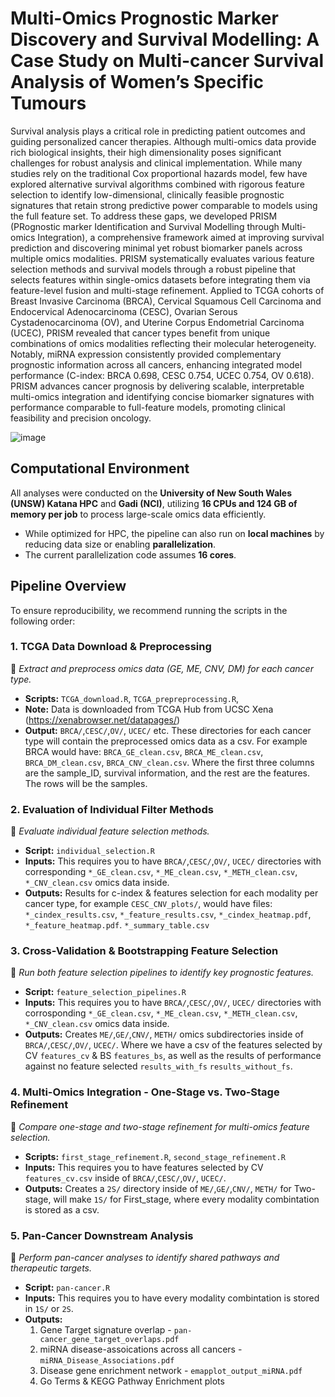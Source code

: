# Multi-Omics Prognostic Marker Discovery and Survival Modelling: A Case Study on Multi-cancer Survival Analysis of Women’s Specific Tumours

Survival analysis plays a critical role in predicting patient outcomes and guiding personalized cancer therapies. Although multi-omics data provide rich biological insights, their high dimensionality poses significant challenges for robust analysis and clinical implementation. While many studies rely on the traditional Cox proportional hazards model, few have explored alternative survival algorithms combined with rigorous feature selection to identify low-dimensional, clinically feasible prognostic signatures that retain strong predictive power comparable to models using the full feature set. To address these gaps, we developed PRISM (PRognostic marker Identification and Survival Modelling through Multi-omics Integration), a comprehensive framework aimed at improving survival prediction and discovering minimal yet robust biomarker panels across multiple omics modalities. PRISM systematically evaluates various feature selection methods and survival models through a robust pipeline that selects features within single-omics datasets before integrating them via feature-level fusion and multi-stage refinement. Applied to TCGA cohorts of Breast Invasive Carcinoma (BRCA), Cervical Squamous Cell Carcinoma and Endocervical Adenocarcinoma (CESC), Ovarian Serous Cystadenocarcinoma (OV), and Uterine Corpus Endometrial Carcinoma (UCEC), PRISM revealed that cancer types benefit from unique combinations of omics modalities reflecting their molecular heterogeneity. Notably, miRNA expression consistently provided complementary prognostic information across all cancers, enhancing integrated model performance (C-index: BRCA 0.698, CESC 0.754, UCEC 0.754, OV 0.618). PRISM advances cancer prognosis by delivering scalable, interpretable multi-omics integration and identifying concise biomarker signatures with performance comparable to full-feature models, promoting clinical feasibility and precision oncology.

![image](https://github.com/user-attachments/assets/67e2bb8e-19ea-4038-9f6f-5084e87272d1)

## **Computational Environment**  
All analyses were conducted on the **University of New South Wales (UNSW) Katana HPC** and **Gadi (NCI)**, utilizing **16 CPUs and 124 GB of memory per job** to process large-scale omics data efficiently.  

- While optimized for HPC, the pipeline can also run on **local machines** by reducing data size or enabling **parallelization**.  
- The current parallelization code assumes **16 cores**.  

## **Pipeline Overview**  
To ensure reproducibility, we recommend running the scripts in the following order:  

### **1. TCGA Data Download & Preprocessing**  
📌 *Extract and preprocess omics data (GE, ME, CNV, DM) for each cancer type.*  
- **Scripts:** `TCGA_download.R`, `TCGA_prepreprocessing.R`, 
- **Note:** Data is downloaded from TCGA Hub from UCSC Xena (https://xenabrowser.net/datapages/)
- **Output:** `BRCA/`,`CESC/`,`OV/`, `UCEC/` etc. These directories for each cancer type will contain the preprocessed omics data as a csv. For example BRCA would have:
  `BRCA_GE_clean.csv`, `BRCA_ME_clean.csv`, `BRCA_DM_clean.csv`, `BRCA_CNV_clean.csv`. Where the first three columns are the sample_ID, survival information, and the rest are the features. The rows will be the samples.

### **2. Evaluation of Individual Filter Methods**  
📌 *Evaluate individual feature selection methods.*  
- **Script:** `individual_selection.R`
- **Inputs:** This requires you to have `BRCA/`,`CESC/`,`OV/`, `UCEC/` directories with corresponding `*_GE_clean.csv`, `*_ME_clean.csv`, `*_METH_clean.csv`, `*_CNV_clean.csv` omics data inside.
- **Outputs:** Results for c-index & features selection for each modality per cancer type, for example `CESC_CNV_plots/`, would have files:
   `*_cindex_results.csv`, `*_feature_results.csv`,  `*_cindex_heatmap.pdf`,  `*_feature_heatmap.pdf`.  `*_summary_table.csv`

### **3. Cross-Validation & Bootstrapping Feature Selection**  
📌 *Run both feature selection pipelines to identify key prognostic features.*  
- **Script:** `feature_selection_pipelines.R`
- **Inputs:** This requires you to have `BRCA/`,`CESC/`,`OV/`, `UCEC/` directories with corrosponding `*_GE_clean.csv`, `*_ME_clean.csv`, `*_METH_clean.csv`, `*_CNV_clean.csv`  omics data inside.
- **Outputs:** Creates `ME/`,`GE/`,`CNV/`, `METH/` omics subdirectories inside of `BRCA/`,`CESC/`,`OV/`, `UCEC/`. Where we have a csv of the features selected by CV `features_cv` & BS `features_bs`, as well as the results of performance against no feature selected `results_with_fs` `results_without_fs`. 

### **4. Multi-Omics Integration - One-Stage vs. Two-Stage Refinement**  
📌 *Compare one-stage and two-stage refinement for multi-omics feature selection.*  
- **Scripts:** `first_stage_refinement.R`, `second_stage_refinement.R`
- **Inputs:** This requires you to have features selected by CV `features_cv.csv` inside of `BRCA/`,`CESC/`,`OV/`, `UCEC/`.
- **Outputs:** Creates a `2S/` directory inside of `ME/`,`GE/`,`CNV/`, `METH/` for Two-stage, will make `1S/` for First_stage, where every modality combintation is stored as a csv.

### **5. Pan-Cancer Downstream Analysis**  
📌 *Perform pan-cancer analyses to identify shared pathways and therapeutic targets.*  
- **Script:** `pan-cancer.R`
- **Inputs:** This requires you to have every modality combintation is stored in `1S/` or `2S`.
- **Outputs:**
  1. Gene Target signature overlap - `pan-cancer_gene_target_overlaps.pdf`
  2. miRNA disease-assoications across all cancers - `miRNA_Disease_Associations.pdf`
  3. Disease gene enrichment network - `emapplot_output_miRNA.pdf`
  4. Go Terms & KEGG Pathway Enrichment plots
  
  


